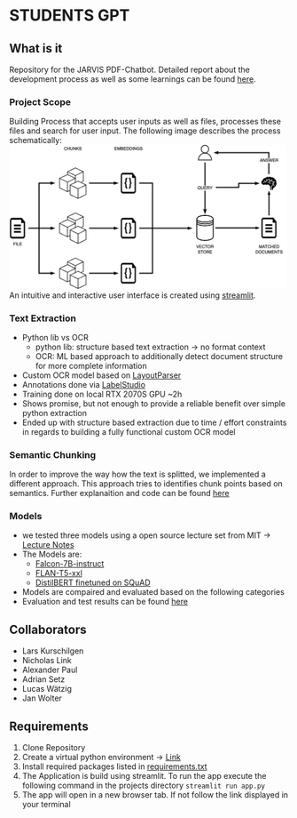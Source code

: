 # STUDENTS GPT

## What is it
Repository for the JARVIS PDF-Chatbot. Detailed report about the development process as well as some learnings can be found [here](./report.pdf).

### Project Scope
Building Process that accepts user inputs as well as files, processes these files and search for user input.
The following image describes the process schematically:
<br>
<img src="data/Process.png" alt="process" width="500">
<br>
An intuitive and interactive user interface is created using [streamlit](https://streamlit.io).

### Text Extraction
- Python lib vs OCR
  - python lib: structure based text extraction -> no format context
  - OCR: ML based approach to additionally detect document structure for more complete information
- Custom OCR model based on [LayoutParser](https://github.com/Layout-Parser/layout-parser)
- Annotations done via [LabelStudio](https://labelstud.io/)
- Training done on local RTX 2070S GPU ~2h
- Shows promise, but not enough to provide a reliable benefit over simple python extraction
- Ended up with structure based extraction due to time / effort constraints in regards to building a fully functional custom OCR model

### Semantic Chunking
In order to improve the way how the text is splitted, we implemented a different approach. This approach tries to identifies chunk points based on semantics. Further explanaition and code can be found [here](./semantic_chunking.ipynb)

### Models
- we tested three models using a open source lecture set from MIT -> [Lecture Notes](data/test_lecture_set.pdf)
- The Models are:
  - [Falcon-7B-instruct](https://huggingface.co/tiiuae/falcon-7b-instruct)
  - [FLAN-T5-xxl](https://huggingface.co/google/flan-t5-xxl)
  - [DistilBERT finetuned on SQuAD](https://huggingface.co/distilbert-base-uncased-distilled-squad)
- Models are compaired and evaluated based on the following categories
- Evaluation and test results can be found [here]()

## Collaborators
+ Lars Kurschilgen
+ Nicholas Link
+ Alexander Paul
+ Adrian Setz
+ Lucas Wätzig
+ Jan Wolter


## Requirements

1. Clone Repository
2. Create a virtual python environment -> [Link](https://realpython.com/lessons/creating-virtual-environment/)
3. Install required packages listed in [requirements.txt](./requirements.txt)
4. The Application is build using streamlit. To run the app execute the following command in the projects directory ```streamlit run app.py```
5. The app will open in a new browser tab. If not follow the link displayed in your terminal

